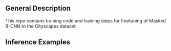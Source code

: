 ## General Description
This repo contains training code and training steps for finetuning of Masked R-CNN to the Cityscapes dataset. 




## Inference Examples








